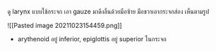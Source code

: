ดู larynx แบบใช้กระจก เอา gauze มาดึงลิ้นด้วยมือซ้าย มือขวาเอากระจกส่อง เห็นตามรูป

![[Pasted image 20211023154459.png]]


- arythenoid อยู๋ inferior, epiglottis อยู่ superior ในกระจก